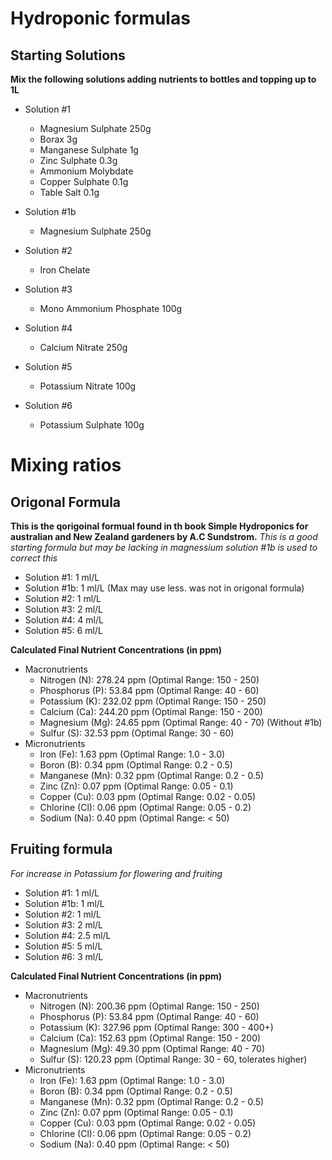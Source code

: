 # Hydroponic formulas

## Starting Solutions

**Mix the following solutions adding nutrients to bottles and topping up to 1L**

* Solution #1
  * Magnesium Sulphate 250g
  * Borax 3g
  * Manganese Sulphate 1g
  * Zinc Sulphate 0.3g
  * Ammonium Molybdate
  * Copper Sulphate 0.1g
  * Table Salt 0.1g

* Solution #1b
  * Magnesium Sulphate 250g

* Solution #2
  * Iron Chelate
  
* Solution #3
  * Mono Ammonium Phosphate 100g

* Solution #4
  * Calcium Nitrate 250g

* Solution #5
  * Potassium Nitrate 100g

* Solution #6
  *  Potassium Sulphate 100g

# Mixing ratios

## Origonal Formula 
**This is the qorigoinal formual found in th book Simple Hydroponics for australian and New Zealand gardeners by A.C Sundstrom.**
*This is a good starting formula but may be lacking in magnessium solution #1b is used to correct this*
* Solution #1: 1 ml/L
* Solution #1b: 1 ml/L (Max may use less. was not in origonal formula)
* Solution #2: 1 ml/L
* Solution #3: 2 ml/L
* Solution #4: 4 ml/L
* Solution #5: 6 ml/L

**Calculated Final Nutrient Concentrations (in ppm)**

* Macronutrients
  * Nitrogen (N): 278.24 ppm (Optimal Range: 150 - 250)
  * Phosphorus (P): 53.84 ppm (Optimal Range: 40 - 60)
  * Potassium (K): 232.02 ppm (Optimal Range: 150 - 250)
  * Calcium (Ca): 244.20 ppm (Optimal Range: 150 - 200)
  * Magnesium (Mg): 24.65 ppm (Optimal Range: 40 - 70) (Without #1b)
  * Sulfur (S): 32.53 ppm (Optimal Range: 30 - 60)
* Micronutrients
  * Iron (Fe): 1.63 ppm (Optimal Range: 1.0 - 3.0)
  * Boron (B): 0.34 ppm (Optimal Range: 0.2 - 0.5)
  * Manganese (Mn): 0.32 ppm (Optimal Range: 0.2 - 0.5)
  * Zinc (Zn): 0.07 ppm (Optimal Range: 0.05 - 0.1)
  * Copper (Cu): 0.03 ppm (Optimal Range: 0.02 - 0.05)
  * Chlorine (Cl): 0.06 ppm (Optimal Range: 0.05 - 0.2)
  * Sodium (Na): 0.40 ppm (Optimal Range: < 50)

## Fruiting formula
*For increase in Potassium for flowering and fruiting*

* Solution #1: 1 ml/L
* Solution #1b: 1 ml/L
* Solution #2: 1 ml/L
* Solution #3: 2 ml/L
* Solution #4: 2.5 ml/L
* Solution #5: 5 ml/L
* Solution #6: 3 ml/L

**Calculated Final Nutrient Concentrations (in ppm)**
* Macronutrients
  * Nitrogen (N): 200.36 ppm (Optimal Range: 150 - 250)
  * Phosphorus (P): 53.84 ppm (Optimal Range: 40 - 60)
  * Potassium (K): 327.96 ppm (Optimal Range: 300 - 400+)
  * Calcium (Ca): 152.63 ppm (Optimal Range: 150 - 200)
  * Magnesium (Mg): 49.30 ppm (Optimal Range: 40 - 70)
  * Sulfur (S): 120.23 ppm (Optimal Range: 30 - 60, tolerates higher)
* Micronutrients
  * Iron (Fe): 1.63 ppm (Optimal Range: 1.0 - 3.0)
  * Boron (B): 0.34 ppm (Optimal Range: 0.2 - 0.5)
  * Manganese (Mn): 0.32 ppm (Optimal Range: 0.2 - 0.5)
  * Zinc (Zn): 0.07 ppm (Optimal Range: 0.05 - 0.1)
  * Copper (Cu): 0.03 ppm (Optimal Range: 0.02 - 0.05)
  * Chlorine (Cl): 0.06 ppm (Optimal Range: 0.05 - 0.2)
  * Sodium (Na): 0.40 ppm (Optimal Range: < 50)


